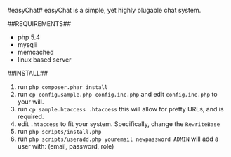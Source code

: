 #easyChat#
easyChat is a simple, yet highly plugable chat system.

##REQUIREMENTS##
- php 5.4
- mysqli
- memcached
- linux based server

##INSTALL##
1. run `php composer.phar install`
2. run `cp config.sample.php config.inc.php` and edit `config.inc.php` to your will.
3. run `cp sample.htaccess .htaccess` this will allow for pretty URLs, and is required.
4. edit `.htaccess` to fit your system.  Specifically, change the `RewriteBase`
2. run `php scripts/install.php`
3. run `php scripts/useradd.php youremail newpassword ADMIN` will add a user with: (email, password, role)
